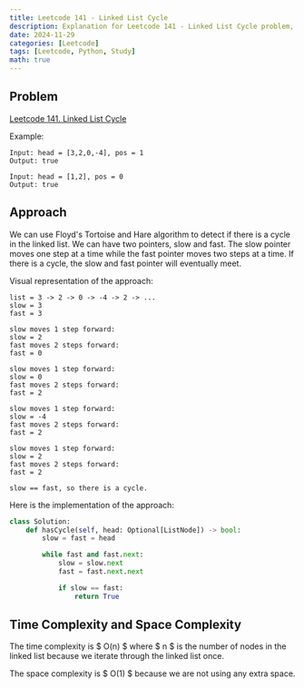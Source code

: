 ```yaml
---
title: Leetcode 141 - Linked List Cycle
description: Explanation for Leetcode 141 - Linked List Cycle problem, and its solution in Python.
date: 2024-11-29
categories: [Leetcode]
tags: [Leetcode, Python, Study]
math: true
---
```


## Problem

[Leetcode 141. Linked List Cycle](https://leetcode.com/problems/linked-list-cycle/)

Example:
```
Input: head = [3,2,0,-4], pos = 1
Output: true

Input: head = [1,2], pos = 0
Output: true
```

## Approach

We can use Floyd's Tortoise and Hare algorithm to detect if there is a cycle in the linked list. We can have two pointers, slow and fast. The slow pointer moves one step at a time while the fast pointer moves two steps at a time. If there is a cycle, the slow and fast pointer will eventually meet.

Visual representation of the approach:
```
list = 3 -> 2 -> 0 -> -4 -> 2 -> ...
slow = 3
fast = 3

slow moves 1 step forward:
slow = 2
fast moves 2 steps forward:
fast = 0

slow moves 1 step forward:
slow = 0
fast moves 2 steps forward:
fast = 2

slow moves 1 step forward:
slow = -4
fast moves 2 steps forward:
fast = 2

slow moves 1 step forward:
slow = 2
fast moves 2 steps forward:
fast = 2

slow == fast, so there is a cycle.
```

Here is the implementation of the approach:

```python
class Solution:
    def hasCycle(self, head: Optional[ListNode]) -> bool:
        slow = fast = head

        while fast and fast.next:
            slow = slow.next
            fast = fast.next.next

            if slow == fast:
                return True
```

## Time Complexity and Space Complexity

The time complexity is $ O(n) $ where $ n $ is the number of nodes in the linked list because we iterate through the linked list once.

The space complexity is $ O(1) $ because we are not using any extra space.
